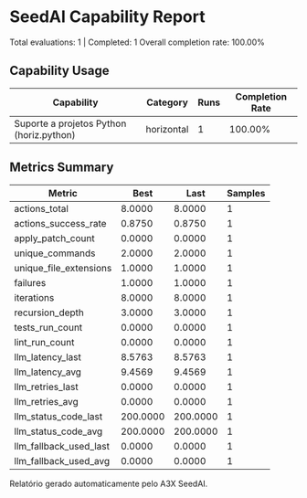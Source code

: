 # SeedAI Capability Report

Total evaluations: 1 | Completed: 1
Overall completion rate: 100.00%

## Capability Usage

| Capability | Category | Runs | Completion Rate |
|------------|----------|------|------------------|
| Suporte a projetos Python (horiz.python) | horizontal | 1 | 100.00% |

## Metrics Summary

| Metric | Best | Last | Samples |
|--------|------|------|---------|
| actions_total | 8.0000 | 8.0000 | 1 |
| actions_success_rate | 0.8750 | 0.8750 | 1 |
| apply_patch_count | 0.0000 | 0.0000 | 1 |
| unique_commands | 2.0000 | 2.0000 | 1 |
| unique_file_extensions | 1.0000 | 1.0000 | 1 |
| failures | 1.0000 | 1.0000 | 1 |
| iterations | 8.0000 | 8.0000 | 1 |
| recursion_depth | 3.0000 | 3.0000 | 1 |
| tests_run_count | 0.0000 | 0.0000 | 1 |
| lint_run_count | 0.0000 | 0.0000 | 1 |
| llm_latency_last | 8.5763 | 8.5763 | 1 |
| llm_latency_avg | 9.4569 | 9.4569 | 1 |
| llm_retries_last | 0.0000 | 0.0000 | 1 |
| llm_retries_avg | 0.0000 | 0.0000 | 1 |
| llm_status_code_last | 200.0000 | 200.0000 | 1 |
| llm_status_code_avg | 200.0000 | 200.0000 | 1 |
| llm_fallback_used_last | 0.0000 | 0.0000 | 1 |
| llm_fallback_used_avg | 0.0000 | 0.0000 | 1 |

Relatório gerado automaticamente pelo A3X SeedAI.